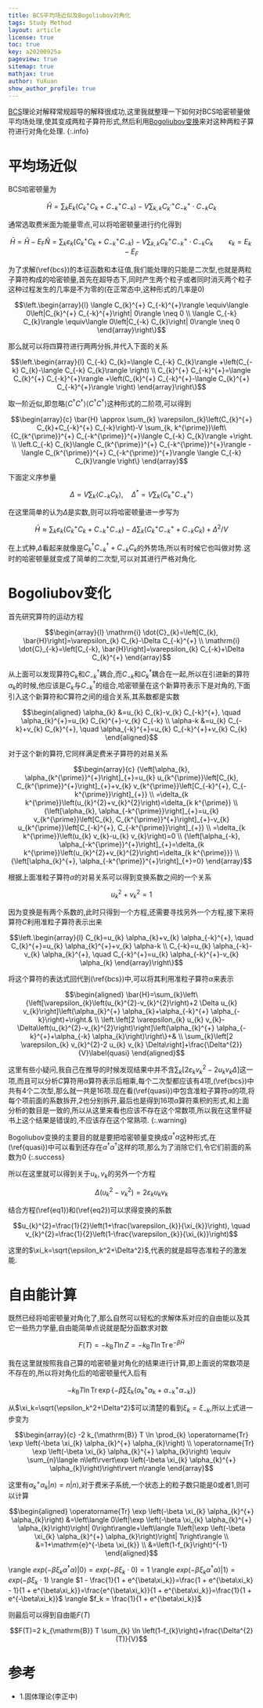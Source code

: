 ```yaml
---
title: BCS平均场近似及Bogoliubov对角化
tags: Study Method
layout: article
license: true
toc: true
key: a20200925a
pageview: true
sitemap: true
mathjax: true
author: YuXuan
show_author_profile: true
---
```

[BCS](https://en.wikipedia.org/wiki/BCS_theory)理论对解释常规超导的解释很成功,这里我就整理一下如何对BCS哈密顿量做平均场处理,使其变成两粒子算符形式,然后利用[Bogoliubov变换](https://en.wikipedia.org/wiki/Bogoliubov_transformation)来对这种两粒子算符进行对角化处理.
{:.info}
<!--more-->
# 平均场近似
BCS哈密顿量为

$$\hat{H}=\sum_{k} E_{k}\left(C_{k}^{+} C_{k}+C_{-k}^{+} C_{-k}\right)-V \sum_{k, k} C_{k^{\prime}}^{+} C_{-k}^{+} \cdot C_{-k} C_{k}$$

通常选取费米面为能量零点,可以将哈密顿量进行约化得到

$$\bar{H}=\hat{H}-E_{\mathrm{F}} \hat{N}=\sum_{k} \varepsilon_{k}\left(C_{k}^{+} C_{k}+C_{-k}^{+} C_{-k}\right)-V \sum_{k, k} C_{k}^{+} C_{-k}^{+} \cdot C_{-k} C_{k}\qquad \epsilon_k=E_k-E_F\label{bcs}$$

为了求解(\ref{bcs})的本征函数和本征值,我们能处理的只能是二次型,也就是两粒子算符构成的哈密顿量,首先在超导态下,同时产生两个粒子或者同时消灭两个粒子这种过程发生的几率是不为零的(在正常态中,这种形式的几率是0)

$$\left.\begin{array}{l}
\langle C_{k}^{+} C_{-k}^{+}\rangle \equiv\langle 0\left|C_{k}^{+} C_{-k}^{+}\right| 0\rangle \neq 0 \\
\langle C_{-k} C_{k}\rangle \equiv\langle 0\left|C_{-k} C_{k}\right| 0\rangle \neq 0
\end{array}\right\}$$

那么就可以将四算符进行两两分拆,并代入下面的关系

$$\left.\begin{array}{l}
C_{-k} C_{k}=\langle C_{-k} C_{k}\rangle +\left(C_{-k} C_{k}-\langle C_{-k} C_{k}\rangle \right) \\
C_{k}^{+} C_{-k}^{+}=\langle C_{k}^{+} C_{-k}^{+}\rangle +\left(C_{k}^{+} C_{-k}^{+}-\langle C_{k}^{+} C_{-k}^{+}\rangle \right)
\end{array}\right\}$$

取一阶近似,即忽略$\langle C^\dagger C^\dagger\rangle\langle C^\dagger C^\dagger\rangle$这种形式的二阶项,可以得到

$$\begin{array}{c}
\bar{H} \approx \sum_{k} \varepsilon_{k}\left(C_{k}^{+} C_{k}+C_{-k}^{+} C_{-k}\right)-V \sum_{k, k^{\prime}}\left\{C_{k^{\prime}}^{+} C_{-k^{\prime}}^{+}\langle C_{-k} C_{k}\rangle +\right. \\
\left.C_{-k} C_{k}\langle C_{k^{\prime}}^{+} C_{-k^{\prime}}^{+}\rangle -\langle C_{k^{\prime}}^{+} C_{-k^{\prime}}^{+}\rangle \langle C_{-k} C_{k}\rangle \right\}
\end{array}$$

下面定义序参量

$$\Delta=V \sum_{k}\langle C_{-k} C_{k}\rangle , \quad \Delta^{*}=V \sum_{k}\langle C_{k}^{+} C_{-k}^{+}\rangle $$

在这里简单的认为$\Delta$是实数,则可以将哈密顿量进一步写为

$$\bar{H} \approx \sum_{k} \varepsilon_{k}\left(C_{k}^{+} C_{k}+C_{-k}^{+} C_{-k}\right)-\Delta \sum_{k}\left(C_{k}^{+} C_{-k}^{+}+C_{-k} C_{k}\right)+\Delta^{2} / V$$

在上式种,$\Delta$看起来就像是$C^\dagger_kC^\dagger_{-k}+C_{-k}C_k$的外势场,所以有时候它也叫做对势.这时的哈密顿量就变成了简单的二次型,可以对其进行严格对角化.

# Bogoliubov变化
首先研究算符的运动方程

$$\begin{array}{l}
\mathrm{i} \dot{C}_{k}=\left[C_{k}, \bar{H}\right]=\varepsilon_{k} C_{k}-\Delta C_{-k}^{+} \\
\mathrm{i} \dot{C}_{-k}=\left[C_{-k}, \bar{H}\right]=\varepsilon_{k} C_{-k}+\Delta C_{k}^{+}
\end{array}$$

从上面可以发现算符$C_k$和$C^\dagger_{-k}$耦合,而$C_{-k}$和$C^\dagger_k$耦合在一起,所以在引进新的算符$\alpha_k$的时候,他应该是$C_k$与$C^\dagger_{-k}$的组合,哈密顿量在这个新算符表示下是对角的,下面引入这个新算符和$C$算符之间的组合关系,其系数都是实数

$$\begin{aligned}
\alpha_{k} &=u_{k} C_{k}-v_{k} C_{-k}^{+}, \quad \alpha_{k}^{+}=u_{k} C_{k}^{+}-v_{k} C_{-k} \\
\alpha-k &=u_{k} C_{-k}+v_{k} C_{k}^{+}, \quad \alpha_{-k}^{+}=u_{k} C_{-k}^{+}+v_{k} C_{k}
\end{aligned}$$

对于这个新的算符,它同样满足费米子算符的对易关系

$$\begin{array}{c}
{\left[\alpha_{k}, \alpha_{k^{\prime}}^{+}\right]_{+}=u_{k} u_{k^{\prime}}\left[C_{k}, C_{k^{\prime}}^{+}\right]_{+}+v_{k} v_{k^{\prime}}\left[C_{-k}^{+}, C_{-k^{\prime}}\right]_{+}} \\
=\delta_{k k^{\prime}}\left(u_{k}^{2}+v_{k}^{2}\right)=\delta_{k k^{\prime}} \\
{\left[\alpha_{k}, \alpha_{-k^{\prime}}\right]_{+}=u_{k} v_{k^{\prime}}\left[C_{k}, C_{k^{\prime}}^{+}\right]_{+}-v_{k} u_{k^{\prime}}\left[C_{-k}^{+}, C_{-k^{\prime}}\right]_{+}} \\
=\delta_{k k^{\prime}}\left(u_{k} v_{k}-u_{k} v_{k}\right)=0 \\
{\left[\alpha_{-k}, \alpha_{-k^{\prime}}^{+}\right]_{+}=\delta_{k k^{\prime}}\left(u_{k}^{2}+v_{k}^{2}\right)=\delta_{k k^{\prime}}} \\
{\left[\alpha_{k}^{+}, \alpha_{-k^{\prime}}^{+}\right]_{+}=0}
\end{array}$$

根据上面准粒子算符$\alpha$的对易关系可以得到变换系数之间的一个关系

$$u_{k}^{2}+v_{k}^{2}=1\label{eq1}$$

因为变换是有两个系数的,此时只得到一个方程,还需要寻找另外一个方程,接下来将算符$C$利用准粒子算符表示出来

$$\left.\begin{array}{l}
C_{k}=u_{k} \alpha_{k}+v_{k} \alpha_{-k}^{+}, \quad C_{k}^{+}=u_{k} \alpha_{k}^{+}+v_{k} \alpha-k \\
C_{-k}=u_{k} \alpha_{-k}-v_{k} \alpha_{k}^{+}, \quad C_{-k}^{+}=u_{k} \alpha_{-k}^{+}-v_{k} \alpha_{k}
\end{array}\right\}$$

将这个算符的表达式回代到(\ref{bcs})中,可以将其利用准粒子算符$\alpha$来表示

$$\begin{aligned}
\bar{H}=\sum_{k}\left\{\left[\varepsilon_{k}\left(u_{k}^{2}-v_{k}^{2}\right)+2 \Delta u_{k} v_{k}\right]\left(\alpha_{k}^{+} \alpha_{k}+\alpha_{-k}^{+} \alpha_{-k}\right)+\right.& \\
\left.\left[2 \varepsilon_{k} u_{k} v_{k}-\Delta\left(u_{k}^{2}-v_{k}^{2}\right)\right]\left(\alpha_{k}^{+} \alpha_{-k}^{+}+\alpha_{-k} \alpha_{k}\right)\right\}+& \\
\sum_{k}\left[2 \varepsilon_{k} v_{k}^{2}-2 u_{k} v_{k} \Delta\right]+\frac{\Delta^{2}}{V}\label{quasi}
\end{aligned}$$

这里有些小疑问,我自己在推导的时候发现结果中并不含$\sum_{k}\left[2 \varepsilon_{k} v_{k}^{2}-2 u_{k} v_{k} \Delta\right]$这一项,而且可以分析$C$算符用$\alpha$算符表示后相乘,每个二次型都应该有4项,(\ref{bcs})中共有4个二次型,那么就一共是16项.现在看(\ref{quasi})中包含准粒子算符$\alpha$的项,将每个项前面的系数拆开,2也分别拆开,最后也是得到16项$\alpha$算符乘积的形式,和上面分析的数目是一致的,所以从这里来看也应该不存在这个常数项,所以我在这里怀疑书上这个结果是错误的,不应该存在这个常熟项.
{:.warning}

Bogoliubov变换的主要目的就是要把哈密顿量变换成$\alpha^\dagger\alpha$这种形式,在(\ref{quasi})中可以看到还存在$\alpha^\dagger\alpha^\dagger$这样的项,那么为了消除它们,令它们前面的系数为0
{:.success}

所以在这里就可以得到关于$u_k,v_k$的另外一个方程

$$\Delta\left(u_{k}^{2}-v_{k}^{2}\right)=2 \varepsilon_{k} u_{k} v_{k}\label{eq2}$$

结合方程(\ref{eq1})和(\ref{eq2})可以求得变换的系数

$$u_{k}^{2}=\frac{1}{2}\left(1+\frac{\varepsilon_{k}}{\xi_{k}}\right), \quad v_{k}^{2}=\frac{1}{2}\left(1-\frac{\varepsilon_{k}}{\xi_{k}}\right)$$

这里的$\xi_k=\sqrt{\epsilon_k^2+\Delta^2}$,代表的就是超导态准粒子的激发能.

# 自由能计算
既然已经将哈密顿量对角化了,那么自然可以轻松的求解体系对应的自由能以及其它一些热力学量,自由能简单点说就是配分函数求对数

$$F(T)=-k_{\mathrm{B}} T \ln Z=-k_{\mathrm{B}} T \ln \operatorname{Tr} \mathrm{e}^{-\beta \bar{H}}$$

我在这里就按照我自己算的哈密顿量对角化的结果进行计算,即上面说的常数项是不存在的,所以将对角化后的哈密顿量代入后有

$$-k_{\mathrm{B}} T \ln \operatorname{Tr} \exp \left\{-\beta \sum \xi_{\mathrm{k}}\left(\alpha_{\mathrm{k}}^{+} \alpha_{\mathrm{k}}+\alpha_{-\mathrm{k}}^{+} \alpha_{-\mathrm{k}}\right)\right\}$$

从$\xi_k=\sqrt{\epsilon_k^2+\Delta^2}$可以清楚的看到$\xi_k=\xi_{-k}$,所以上式进一步变为

$$\begin{array}{c}
-2 k_{\mathrm{B}} T \ln \prod_{k} \operatorname{Tr} \exp \left(-\beta \xi_{k} \alpha_{k}^{+} \alpha_{k}\right) \\
\operatorname{Tr} \exp \left(-\beta \xi_{k} \alpha_{k}^{+} \alpha_{k}\right) \equiv \sum_{n}\langle n\left\rvert\exp \left(-\beta \xi_{k} \alpha_{k}^{+} \alpha_{k}\right)\right\rvert n\rangle
\end{array}$$

这里有$\alpha_{k}^{+} \alpha_{k}\rvert n\rangle=n\rvert n\rangle$,对于费米子系统,一个状态上的粒子数只能是0或者1,则可以计算

$$\begin{aligned}
\operatorname{Tr} \exp \left(-\beta \xi_{k} \alpha_{k}^{+} \alpha_{k}\right) &=\left\langle 0\left|\exp \left(-\beta \xi_{k} \alpha_{k}^{+} \alpha_{k}\right)\right| 0\right\rangle+\left\langle 1\left|\exp \left(-\beta \xi_{k} \alpha_{k}^{+} \alpha_{k}\right)\right| 1\right\rangle \\
&=1+\mathrm{e}^{-\beta \xi_{k}} \\
&=\left(1-f_{k}\right)^{-1}
\end{aligned}$$

\rangle  $exp(-\beta\xi_k\alpha^\dagger\alpha)\rvert 0 \rangle=exp(-\beta\xi_k\cdot 0)=1$
\rangle  $exp(-\beta\xi_k\alpha^\dagger\alpha)\rvert 1 \rangle=exp(-\beta\xi_k\cdot 1)$
\rangle  $1 - \frac{1}{1 + e^{\beta\xi_k}}=\frac{1 + e^{\beta\xi_k} - 1}{1 + e^{\beta\xi_k}}=\frac{e^{\beta\xi_k}}{1 + e^{\beta\xi_k}}=\frac{1}{1 + e^{-\beta\xi_k}}$
\rangle  $f_k = \frac{1}{1 + e^{\beta\xi_k}}$

则最后可以得到自由能$F(T)$

$$F(T)=2 k_{\mathrm{B}} T \sum_{k} \ln \left(1-f_{k}\right)+\frac{\Delta^{2}(T)}{V}$$


# 参考
- 1.固体理论(李正中)